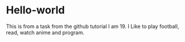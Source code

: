 # Hello-world
This is from a task from the github tutorial
I am 19. I Like to play football, read, watch anime and program.
